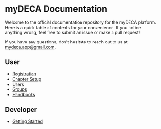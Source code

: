 # myDECA Documentation

Welcome to the official documentation repository for the myDECA platform. Here is a quick table of contents for your convenience. If you notice anything wrong, feel free to submit an issue or make a pull request!

If you have any questions, don't hesitate to reach out to us at [mydeca.app@gmail.com](mailto:mydeca.app@gmail.com).

## User

* [Registration](user/registration.md)
* [Chapter Setup](user/advisor-setup.md)
* [Users](user/manage-users.md)
* [Groups](user/manage-groups.md)
* [Handbooks](user/handbooks.md)

## Developer

* [Getting Started](developer/getting-started.md)

